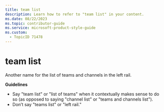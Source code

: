```yaml
---
title: team list
description: Learn how to refer to "team list" in your content.
ms.date: 08/22/2023
ms.topic: contributor-guide
ms.service: microsoft-product-style-guide
ms.custom:
  - TopicID 71478
---
```



# team list

Another name for the list of teams and channels in the left rail. 

**Guidelines**

- Say "team list" or "list of teams" when it contextually makes sense to do so (as opposed to saying "channel list" or "teams and channels list"). 
- Don’t say "teams list" or "left rail."

